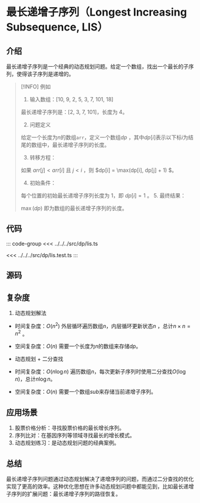 # 最长递增子序列（Longest Increasing Subsequence, LIS）

## 介绍

最长递增子序列是一个经典的动态规划问题。给定一个数组，找出一个最长的子序列，使得该子序列是递增的。

> [!INFO] 例如
>
> 1. 输入数组：[10, 9, 2, 5, 3, 7, 101, 18]
>
> 最长递增子序列是：[2, 3, 7, 101]，长度为 4。
>
> 2. 问题定义
>
> 给定一个长度为$n$的数组`arr`，定义一个数组$dp$ ，其中$dp[i]$表示以下标$i$为结尾的数组中，最长递增子序列的长度。
>
> 3. 转移方程：
>
> 如果 $arr[j] < arr[i]$ 且 $j < i$ ，则 $dp[i] = \max(dp[i], dp[j] + 1) $。
>
> 4. 初始条件：
>
> 每个位置的初始最长递增子序列长度为 1，即 $dp[i] = 1$ 。 5. 最终结果：
>
> $\max(dp)$ 即为数组的最长递增子序列的长度。

## 代码

::: code-group
<<< ../../../src/dp/lis.ts

<<< ../../../src/dp/lis.test.ts
:::

## 源码

<SourceGroup/>

## 复杂度

1. 动态规划解法

- 时间复杂度：$O(n^2)$
  外层循环遍历数组$n$，内层循环更新状态$n$ ，总计$n \times n = n^2$ 。
- 空间复杂度：$O(n)$
  需要一个长度为$n$的数组来存储$dp$。

- 动态规划 + 二分查找

- 时间复杂度：$O(n \log n)$
  遍历数组$n$，每次更新子序列时使用二分查找$O(\log n)$，总计$n \log n$。
- 空间复杂度：$O(n)$
  需要一个数组$sub$来存储当前递增子序列。

## 应用场景

1. 股票价格分析：寻找股票价格的最长增长序列。
2. 序列比对：在基因序列等领域寻找最长的增长模式。
3. 动态规划练习：是动态规划问题的经典案例。

## 总结

最长递增子序列问题通过动态规划解决了递增序列的问题，而通过二分查找的优化实现了更高的效率。这种优化思想在许多动态规划问题中都能见到，比如最长递增子序列的扩展问题：最长递增子序列的路径恢复。
